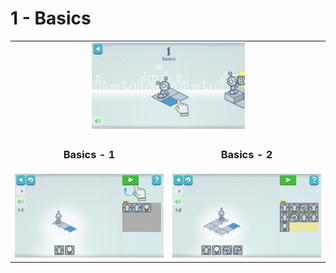 # 1 - Basics

<table border=0 align="center">
    <tr align="center" valign="middle">
        <td colspan="2"> <img src="1_basics.png" alt="1 - basic" width="50%" /> </td>
    </tr>
    <tr align="center" valign="middle">
        <td><h3>Basics - 1</h3></td>
        <td><h3>Basics - 2</h3></td>
    </tr>
    <tr align="center" valign="middle">
        <td><img src="1_1.png" /></td>
        <td><img src="1_2.png" /></td>
    </tr>
</table>
